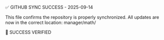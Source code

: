✅ GITHUB SYNC SUCCESS - 2025-09-14

This file confirms the repository is properly synchronized.
All updates are now in the correct location: manager/math/

🎯 SUCCESS VERIFIED